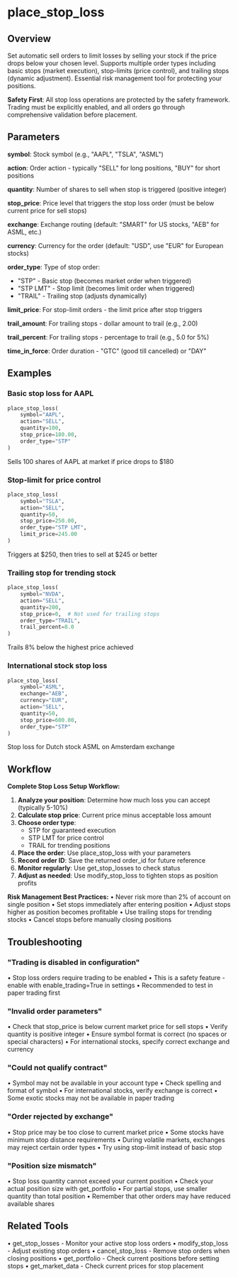# place_stop_loss

## Overview
Set automatic sell orders to limit losses by selling your stock if the price drops below your chosen level. 
Supports multiple order types including basic stops (market execution), stop-limits (price control), 
and trailing stops (dynamic adjustment). Essential risk management tool for protecting your positions.

**Safety First**: All stop loss operations are protected by the safety framework. Trading must be 
explicitly enabled, and all orders go through comprehensive validation before placement.

## Parameters

**symbol**: Stock symbol (e.g., "AAPL", "TSLA", "ASML")

**action**: Order action - typically "SELL" for long positions, "BUY" for short positions

**quantity**: Number of shares to sell when stop is triggered (positive integer)

**stop_price**: Price level that triggers the stop loss order (must be below current price for sell stops)

**exchange**: Exchange routing (default: "SMART" for US stocks, "AEB" for ASML, etc.)

**currency**: Currency for the order (default: "USD", use "EUR" for European stocks)

**order_type**: Type of stop order:
- "STP" - Basic stop (becomes market order when triggered)
- "STP LMT" - Stop limit (becomes limit order when triggered)  
- "TRAIL" - Trailing stop (adjusts dynamically)

**limit_price**: For stop-limit orders - the limit price after stop triggers

**trail_amount**: For trailing stops - dollar amount to trail (e.g., 2.00)

**trail_percent**: For trailing stops - percentage to trail (e.g., 5.0 for 5%)

**time_in_force**: Order duration - "GTC" (good till cancelled) or "DAY"

## Examples

### Basic stop loss for AAPL
```python
place_stop_loss(
    symbol="AAPL",
    action="SELL", 
    quantity=100,
    stop_price=180.00,
    order_type="STP"
)
```
Sells 100 shares of AAPL at market if price drops to $180

### Stop-limit for price control
```python
place_stop_loss(
    symbol="TSLA",
    action="SELL",
    quantity=50, 
    stop_price=250.00,
    order_type="STP LMT",
    limit_price=245.00
)
```
Triggers at $250, then tries to sell at $245 or better

### Trailing stop for trending stock
```python
place_stop_loss(
    symbol="NVDA",
    action="SELL",
    quantity=200,
    stop_price=0,  # Not used for trailing stops
    order_type="TRAIL", 
    trail_percent=8.0
)
```
Trails 8% below the highest price achieved

### International stock stop loss
```python
place_stop_loss(
    symbol="ASML",
    exchange="AEB",
    currency="EUR", 
    action="SELL",
    quantity=50,
    stop_price=600.00,
    order_type="STP"
)
```
Stop loss for Dutch stock ASML on Amsterdam exchange

## Workflow

**Complete Stop Loss Setup Workflow:**

1. **Analyze your position**: Determine how much loss you can accept (typically 5-10%)
2. **Calculate stop price**: Current price minus acceptable loss amount
3. **Choose order type**: 
   - STP for guaranteed execution
   - STP LMT for price control
   - TRAIL for trending positions
4. **Place the order**: Use place_stop_loss with your parameters
5. **Record order ID**: Save the returned order_id for future reference
6. **Monitor regularly**: Use get_stop_losses to check status
7. **Adjust as needed**: Use modify_stop_loss to tighten stops as position profits

**Risk Management Best Practices:**
• Never risk more than 2% of account on single position
• Set stops immediately after entering position
• Adjust stops higher as position becomes profitable
• Use trailing stops for trending stocks
• Cancel stops before manually closing positions

## Troubleshooting

### "Trading is disabled in configuration"
• Stop loss orders require trading to be enabled
• This is a safety feature - enable with enable_trading=True in settings
• Recommended to test in paper trading first

### "Invalid order parameters"
• Check that stop_price is below current market price for sell stops
• Verify quantity is positive integer
• Ensure symbol format is correct (no spaces or special characters)
• For international stocks, specify correct exchange and currency

### "Could not qualify contract"
• Symbol may not be available in your account type
• Check spelling and format of symbol
• For international stocks, verify exchange is correct
• Some exotic stocks may not be available in paper trading

### "Order rejected by exchange"
• Stop price may be too close to current market price
• Some stocks have minimum stop distance requirements
• During volatile markets, exchanges may reject certain order types
• Try using stop-limit instead of basic stop

### "Position size mismatch"
• Stop loss quantity cannot exceed your current position
• Check your actual position size with get_portfolio
• For partial stops, use smaller quantity than total position
• Remember that other orders may have reduced available shares

## Related Tools
• get_stop_losses - Monitor your active stop loss orders
• modify_stop_loss - Adjust existing stop orders
• cancel_stop_loss - Remove stop orders when closing positions
• get_portfolio - Check current positions before setting stops
• get_market_data - Check current prices for stop placement
